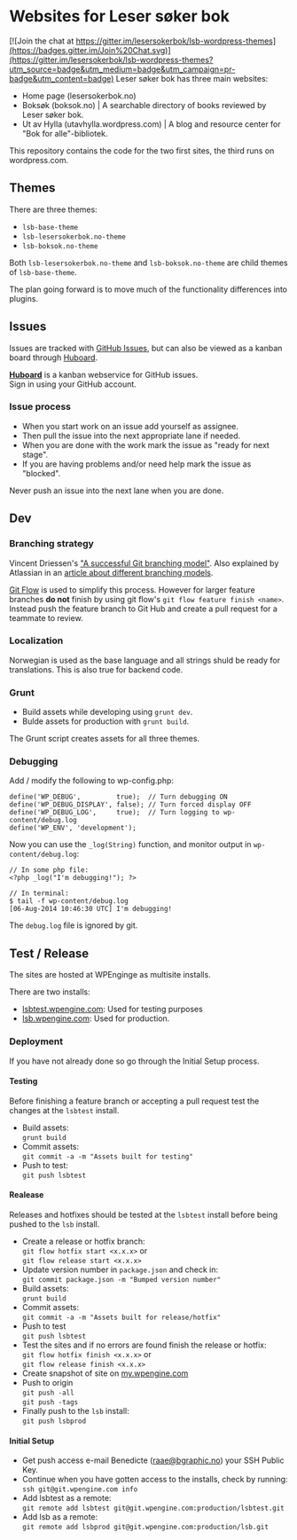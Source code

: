 # Websites for Leser søker bok

[![Join the chat at https://gitter.im/lesersokerbok/lsb-wordpress-themes](https://badges.gitter.im/Join%20Chat.svg)](https://gitter.im/lesersokerbok/lsb-wordpress-themes?utm_source=badge&utm_medium=badge&utm_campaign=pr-badge&utm_content=badge)
Leser søker bok has three main websites:
* Home page (lesersokerbok.no)
* Boksøk (boksok.no) | A searchable directory of books reviewed by Leser søker bok.
* Ut av Hylla (utavhylla.wordpress.com) | A blog and resource center for "Bok for alle"-bibliotek.

This repository contains the code for the two first sites, the third runs on wordpress.com.

## Themes
There are three themes: 
* `lsb-base-theme`
* `lsb-lesersokerbok.no-theme`
* `lsb-boksok.no-theme`

Both `lsb-lesersokerbok.no-theme` and `lsb-boksok.no-theme` are child themes of `lsb-base-theme`.

The plan going forward is to move much of the functionality differences into plugins.

## Issues
Issues are tracked with [GitHub Issues](https://github.com/lesersokerbok/lsb-wordpress-themes/issues), but can also be viewed as a kanban board through [Huboard](https://huboard.com/lesersokerbok/lsb-wordpress-themes#/).

**[Huboard](https://huboard.com)**
is a kanban webservice for GitHub issues.  
Sign in using your GitHub account.

### Issue process
* When you start work on an issue add yourself as assignee. 
* Then pull the issue into the next appropriate lane if needed.
* When you are done with the work mark the issue as "ready for next stage".
* If you are having problems and/or need help mark the issue as "blocked".

Never push an issue into the next lane when you are done.

## Dev

### Branching strategy
Vincent Driessen's ["A successful Git branching model"](http://nvie.com/posts/a-successful-git-branching-model/). Also explained by Atlassian in an [article about different branching models](https://www.atlassian.com/git/tutorials/comparing-workflows/gitflow-workflow).

[Git Flow](https://github.com/nvie/gitflow) is used to simplify this process. However for larger feature branches **do not** finish by using git flow's `git flow feature finish <name>`. Instead push the feature branch to Git Hub and create a pull request for a teammate to review.

### Localization
Norwegian is used as the base language and all strings shuld be ready for translations. This is also true for backend code.

### Grunt
* Build assets while developing using `grunt dev`.
* Bulde assets for production with `grunt build`.

The Grunt script creates assets for all three themes.

### Debugging

Add / modify the following to wp-config.php:

```
define('WP_DEBUG',         true);  // Turn debugging ON
define('WP_DEBUG_DISPLAY', false); // Turn forced display OFF
define('WP_DEBUG_LOG',     true);  // Turn logging to wp-content/debug.log
define('WP_ENV', 'development');
```

Now you can use the ```_log(String)``` function, and monitor output in ```wp-content/debug.log```:

```
// In some php file:
<?php _log("I'm debugging!"); ?>

// In terminal:
$ tail -f wp-content/debug.log
[06-Aug-2014 10:46:30 UTC] I'm debugging!
```

The ```debug.log``` file is ignored by git.

## Test / Release
The sites are hosted at WPEnginge as multisite installs.

There are two installs:
* [lsbtest.wpengine.com](http://lsbtest.wpengine.com/): Used for testing purposes
* [lsb.wpengine.com](http://lsb.wpengine.com/): Used for production.

### Deployment
If you have not already done so go through the Initial Setup process.

#### Testing
Before finishing a feature branch or accepting a pull request test 
the changes at the `lsbtest` install.
* Build assets:  
`grunt build`
* Commit assets:  
`git commit -a -m "Assets built for testing"`
* Push to test:  
`git push lsbtest`

#### Realease
Releases and hotfixes should be tested at the `lsbtest` install before being
pushed to the `lsb` install.
* Create a release or hotfix branch:  
`git flow hotfix start <x.x.x>` or  
`git flow release start <x.x.x>`
* Update version number in `package.json` and check in:  
`git commit package.json -m "Bumped version number"`  
* Build assets:  
`grunt build`
* Commit assets:  
`git commit -a -m "Assets built for release/hotfix"`
* Push to test  
`git push lsbtest`
* Test the sites and if no errors are found finish the release or hotfix:  
`git flow hotfix finish <x.x.x>` or  
`git flow release finish <x.x.x>`
* Create snapshot of site on [my.wpengine.com](https://my.wpengine.com/installs/lsb/backup_points)
* Push to origin  
`git push -all`  
`git push -tags`
* Finally push to the `lsb` install:  
`git push lsbprod`

#### Initial Setup  
* Get push access e-mail Benedicte (raae@bgraphic.no) your SSH Public Key.
* Continue when you have gotten access to the installs, check by running:  
`ssh git@git.wpengine.com info`
* Add lsbtest as a remote:  
`git remote add lsbtest git@git.wpengine.com:production/lsbtest.git`
* Add lsb as a remote:  
`git remote add lsbprod git@git.wpengine.com:production/lsb.git`